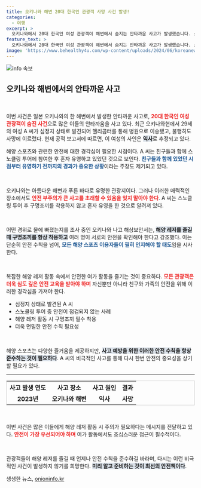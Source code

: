 ```yaml
---
title: 오키나와 해변 20대 한국인 관광객 사망 사건 발생!
categories:
  - 여행
excerpt: >
  오키나와에서 20대 한국인 여성 관광객이 해변에서 숨지는 안타까운 사고가 발생했습니다. 스노클링 후 구명조끼 없이 혼자 유영하다 익사한 것으로 보이며, 현지 당국은 사고 경위를 조사 중입니다.
feature_text: >
  오키나와에서 20대 한국인 여성 관광객이 해변에서 숨지는 안타까운 사고가 발생했습니다. 스노클링 후 구명조끼 없이 혼자 유영하다 익사한 것으로 보이며, 현지 당국은 사고 경위를 조사 중입니다.
image: 'https://www.behealthy4u.com/wp-content/uploads/2024/06/koreanews.jpg'
---
```


<p><img src="https://www.behealthy4u.com/wp-content/uploads/2024/06/koreanews.jpg" alt="info 속보" /></p>

<h2 data-ke-size="size26">오키나와 해변에서의 안타까운 사고</h2>

<p data-ke-size="size16">&nbsp;</p>

<p>이번 사건은 일본 오키나와의 한 해변에서 발생한 안타까운 사고로, <b><span style="color: #ee2323;">20대 한국인 여성 관광객이 숨진 사건</span></b>으로 많은 이들의 안타까움을 사고 있다. 최근 오키나와현에서 29세의 여성 A 씨가 심정지 상태로 발견되어 헬리콥터를 통해 병원으로 이송됐고, 불행히도 사망에 이르렀다. 현재 공적 보고서에 따르면, 이 여성의 사인은 <b><span style="background-color: #21538527;">익사</span></b>로 추정되고 있다. </p>

<p>해양 스포츠와 관련한 안전에 대한 경각심이 필요한 시점이다. A 씨는 친구들과 함께 스노클링 투어에 참여한 후 혼자 유영하고 있었던 것으로 보인다. <b><span style="color: #1a5490;">친구들과 함께 있었던 시점부터 유영하기 전까지의 경과가 중요한 상황</span></b>이라는 주장도 제기되고 있다. </p>

<p data-ke-size="size16">&nbsp;</p>

<p>오키나와는 아름다운 해변과 푸른 바다로 유명한 관광지이다. 그러나 이러한 매력적인 장소에서도 <b><span style="color: #ee2323;">안전 부주의가 큰 사고를 초래할 수 있음을 잊지 말아야 한다</span></b>. A 씨는 스노클링 투어 후 구명조끼를 착용하지 않고 혼자 유영을 한 것으로 알려져 있다. </p>

<p data-ke-size="size16">&nbsp;</p>

<p>어떤 경위로 물에 빠졌는지를 조사 중인 오키나와 나고 해상보안서는, <b><span style="background-color: #21538527;">해양 레저를 즐길 때 구명조끼를 항상 착용하고</span></b> 여러 명이 서로의 안전을 확인해야 한다고 강조했다. 이는 단순히 안전 수칙을 넘어, <b><span style="color: #1a5490;">모든 해양 스포츠 이용자들이 필히 인지해야 할 태도</span></b>임을 시사한다. </p>

<p data-ke-size="size16">&nbsp;</p>

<p>복잡한 해양 레저 활동 속에서 안전한 여가 활동을 즐기는 것이 중요하다. <b><span style="color: #ee2323;">모든 관광객은 더욱 심도 깊은 안전 교육을 받아야 하며</span></b> 자신뿐만 아니라 친구와 가족의 안전을 위해 이러한 경각심을 가져야 한다. </p>

<ul>
    <li>심정지 상태로 발견된 A 씨</li>
    <li>스노클링 투어 중 안전이 점검되지 않는 사례</li>
    <li>해양 레저 활동 시 구명조끼 필수 착용</li>
    <li>더욱 면밀한 안전 수칙 필요성</li>
</ul>

<p data-ke-size="size16">&nbsp;</p>

<p>해양 스포츠는 다양한 즐거움을 제공하지만, <b><span style="background-color: #21538527;">사고 예방을 위한 이러한 안전 수칙을 항상 준수하는 것이 필요하다</span></b>. A 씨의 비극적인 사고를 통해 다시 한번 안전의 중요성을 상기할 필요가 있다. </p>

<hr />

<table style="width: 100%; border: 1px solid #ccc;">
    <tr>
        <th style="text-align: center; height: 30px;">사고 발생 연도</th>
        <th style="text-align: center; height: 30px;">사고 장소</th>
        <th style="text-align: center; height: 30px;">사고 원인</th>
        <th style="text-align: center; height: 30px;">결과</th>
    </tr>
    <tr>
        <td style="text-align: center; height: 17px;"><b>2023년</b></td>
        <td style="text-align: center; height: 17px;"><b>오키나와 해변</b></td>
        <td style="text-align: center; height: 17px;"><b>익사</b></td>
        <td style="text-align: center; height: 17px;"><b>사망</b></td>
    </tr>
</table>

<p data-ke-size="size16">&nbsp;</p>

<p>이번 사건은 많은 이들에게 해양 레저 활동 시 주의가 필요하다는 메시지를 전달하고 있다. <b><span style="color: #ee2323;">안전이 가장 우선되어야 하며</span></b> 여가 활동에서도 조심스러운 접근이 필수적이다. </p>

<p data-ke-size="size16">&nbsp;</p> 

<p>관광객들이 해양 레저를 즐길 때 언제나 안전 수칙을 준수하길 바라며, 다시는 이런 비극적인 사건이 발생하지 않기를 희망한다. <b><span style="background-color: #21538527;">미리 알고 준비하는 것이 최선의 안전책이다</span></b>.</p>
생생한 뉴스, <a href="https://onioninfo.kr" rel="dofollow">onioninfo.kr</a>


